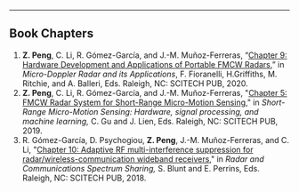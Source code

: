 <a name="book-chapters"/></a>

---

## Book Chapters

1. **Z. Peng**, C. Li, R. Gómez-García, and J.-M. Muñoz-Ferreras, “<a href="https://digital-library.theiet.org/content/books/10.1049/sbra531e_ch9" target="_blank">Chapter 9: Hardware Development and Applications of Portable FMCW Radars</a>,” in *Micro-Doppler Radar and its Applications*, F. Fioranelli, H.Griffiths, M. Ritchie, and A. Balleri, Eds. Raleigh, NC: SCITECH PUB, 2020.
1. **Z. Peng**, C. Li, R. Gómez-García, and J.-M. Muñoz-Ferreras, "<a href="https://digital-library.theiet.org/content/books/10.1049/pbce125e_ch5" target="_blank">Chapter 5: FMCW Radar System for Short-Range Micro-Motion Sensing</a>," in *Short-Range Micro-Motion Sensing: Hardware, signal processing, and machine learning,* C. Gu and J. Lien, Eds. Raleigh, NC: SCITECH PUB, 2019.
1. R. Gómez-García, D. Psychogiou, **Z. Peng**, J.-M. Muñoz-Ferreras, and C. Li, "<a href="https://digital-library.theiet.org/content/books/10.1049/sbra515e_ch10" target="_blank">Chapter 10: Adaptive RF multi-interference suppression for radar/wireless-communication wideband receivers</a>," in *Radar and Communications Spectrum Sharing,* S. Blunt and E. Perrins, Eds. Raleigh, NC: SCITECH PUB, 2018.
